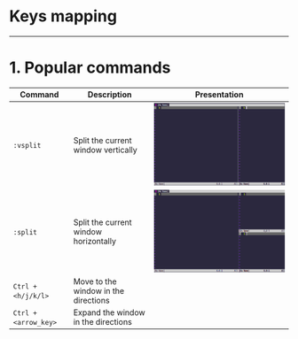 # Keys mapping
---

# 1. Popular commands
|Command|Description|Presentation|
|-|-|-|
|`:vsplit`|Split the current window vertically|![](./img/01.png)|
|`:split`|Split the current window horizontally|![](./img/02.png)|
|`Ctrl + <h/j/k/l>`|Move to the window in the directions|
|`Ctrl + <arrow_key>`|Expand the window in the directions|